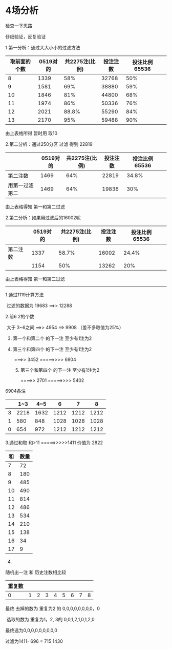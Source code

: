 # 4场分析

检查一下思路

仔细验证，反复验证

1.第一分析：通过大大小小的过滤方法

| 取前面的个数 | 0519对的 | 共2275注(比例) | 投注注数 | 投注比例 65536 |      |
| ------------ | -------- | -------------- | -------- | -------------- | ---- |
| 8            | 1339     | 58%            | 32768    | 50%            |      |
| 9            | 1581     | 69%            | 38880    | 59%            |      |
| 10           | 1846     | 81%            | 44800    | 68%            |      |
| 11           | 1974     | 86%            | 50336    | 76%            |      |
| 12           | 2021     | 88.8%          | 55290    | 84%            |      |
| 13           | 2170     | 95%            | 59488    | 90%            |      |

由上表格所得 暂时用 取10



2.第二分析：通过250分区 过滤 得到 22819 

|                | 0519对的 | 共2275注(比例) | 投注注数 | 投注比例 65536 |      |
| -------------- | -------- | -------------- | -------- | -------------- | ---- |
| 第二注数       | 1469     | 64%            | 22819    | 34.8%          |      |
| 用第一过滤第二 | 1469     | 64%            | 19836    | 30%            |      |

由上表格得知 第一和第二过滤



2.第二分析：如果用过滤后的16002呢

|          | 0519对的 | 共2275注(比例) | 投注注数 | 投注比例 65536 |      |
| -------- | -------- | -------------- | -------- | -------------- | ---- |
| 第二注数 | 1337     | 58.7%          | 16002    | 24.4%          |      |
|          | 1154     | 50%            | 13262    | 20%            |      |

由上表格得知 第一和第二过滤







---------------------------------------------





1.通过1119计算方法 

​	过滤的数据为 19683   ==>> 12288

2.前6 2的个数 

​	大于 3~6之间              ==>>  4954     ==> 9908    （差不多取值为25%）

3. 第一个和第二个 的下一注 至少有1注为2

4. 第三个和第四个 的下一注 至少有1注为2

   ​	===>> 3452  =====>>>> 6904

   5. 第三个和第四个 的下一注 至少有1注为2

      ====>> 2701 =====>>>> 5402

6904各注

|      | 1~3  | 4~5  | 6    | 7    | 8    |
| ---- | ---- | ---- | ---- | ---- | ---- |
| 3    | 2218 | 1632 | 1212 | 1212 | 1212 |
| 1    | 580  | 848  | 1028 | 1028 | 1028 |
| 0    | 654  | 972  | 1212 | 1212 | 1212 |

3.通过和取 和>11 =====>>>>>1411 价值为 2822

| 和   | 数量 |
| ---- | ---- |
| 7    | 72   |
| 8    | 180  |
| 9    | 485  |
| 10   | 490  |
| 11   | 814  |
| 12   | 486  |
| 13   | 534  |
| 14   | 210  |
| 15   | 138  |
| 16   | 34   |
| 17   | 9    |

4.

随机出一注 和 历史注数相比较  

| 重复数 |      |      |      |      |      |      |      |      |
| ------ | ---- | ---- | ---- | ---- | ---- | ---- | ---- | ---- |
| 0      | 1    | 2    | 3    | 4    | 5    | 6    | 7    | 8    |

最终 去掉的数为 重复为2 的  0,0,0,0,0,0,0,0，0

​	选取的数为 重复为1，2, 3的 0,0,1,2,1,0,1,2,0

最终选为0,0,0,0,0,0,0,0,0

过滤为1411- 696 = 715      1430 